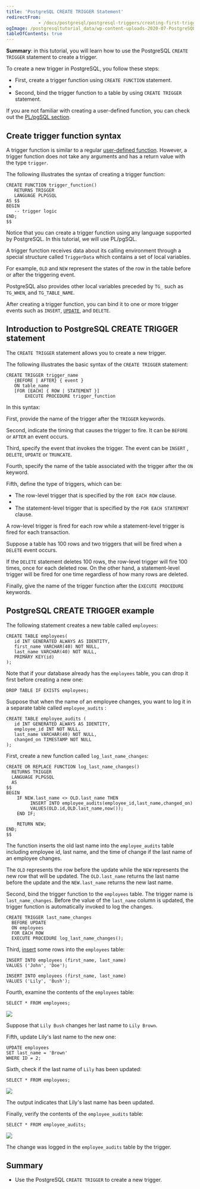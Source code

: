```yaml
---
title: 'PostgreSQL CREATE TRIGGER Statement'
redirectFrom: 
            - /docs/postgresql/postgresql-triggers/creating-first-trigger-postgresql/
ogImage: /postgresqltutorial_data/wp-content-uploads-2020-07-PostgreSQL-Cretae-Trigger-Sample-Table.png
tableOfContents: true
---
```



**Summary**: in this tutorial, you will learn how to use the PostgreSQL `CREATE TRIGGER` statement to create a trigger.





To create a new trigger in PostgreSQL, you follow these steps:





- First, create a trigger function using `CREATE FUNCTION` statement.
-
- Second, bind the trigger function to a table by using `CREATE TRIGGER` statement.





If you are not familiar with creating a user-defined function, you can check out the [PL/pgSQL section](https://www.postgresqltutorial.com/postgresql-stored-procedures/ "PostgreSQL Stored Procedures").





## Create trigger function syntax





A trigger function is similar to a regular [user-defined function](https://www.postgresqltutorial.com/postgresql-plpgsql/postgresql-create-function/). However, a trigger function does not take any arguments and has a return value with the type `trigger`.





The following illustrates the syntax of creating a trigger function:





```
CREATE FUNCTION trigger_function()
   RETURNS TRIGGER
   LANGUAGE PLPGSQL
AS $$
BEGIN
   -- trigger logic
END;
$$
```





Notice that you can create a trigger function using any language supported by PostgreSQL. In this tutorial, we will use PL/pgSQL.





A trigger function receives data about its calling environment through a special structure called `TriggerData` which contains a set of local variables.





For example, `OLD` and `NEW` represent the states of the row in the table before or after the triggering event.





PostgreSQL also provides other local variables preceded by `TG_` such as `TG_WHEN`, and `TG_TABLE_NAME`.





After creating a trigger function, you can bind it to one or more trigger events such as `INSERT`, [`UPDATE`](/docs/postgresql/postgresql-update), and `DELETE`.





## Introduction to PostgreSQL CREATE TRIGGER statement





The `CREATE TRIGGER` statement allows you to create a new trigger.





The following illustrates the basic syntax of the `CREATE TRIGGER` statement:





```
CREATE TRIGGER trigger_name
   {BEFORE | AFTER} { event }
   ON table_name
   [FOR [EACH] { ROW | STATEMENT }]
       EXECUTE PROCEDURE trigger_function
```





In this syntax:





First, provide the name of the trigger after the `TRIGGER` keywords.





Second, indicate the timing that causes the trigger to fire. It can be `BEFORE` or `AFTER` an event occurs.





Third, specify the event that invokes the trigger. The event can be `INSERT` , `DELETE`, `UPDATE` or `TRUNCATE`.





Fourth, specify the name of the table associated with the trigger after the `ON` keyword.





Fifth, define the type of triggers, which can be:





- The row-level trigger that is specified by the `FOR EACH ROW` clause.
-
- The statement-level trigger that is specified by the `FOR EACH STATEMENT` clause.





A row-level trigger is fired for each row while a statement-level trigger is fired for each transaction.





Suppose a table has 100 rows and two triggers that will be fired when a `DELETE` event occurs.





If the `DELETE` statement deletes 100 rows, the row-level trigger will fire 100 times, once for each deleted row. On the other hand, a statement-level trigger will be fired for one time regardless of how many rows are deleted.





Finally, give the name of the trigger function after the `EXECUTE PROCEDURE` keywords.





## PostgreSQL CREATE TRIGGER example





The following statement creates a new table called `employees`:





```
CREATE TABLE employees(
   id INT GENERATED ALWAYS AS IDENTITY,
   first_name VARCHAR(40) NOT NULL,
   last_name VARCHAR(40) NOT NULL,
   PRIMARY KEY(id)
);
```





Note that if your database already has the `employees` table, you can drop it first before creating a new one:





```
DROP TABLE IF EXISTS employees;
```





Suppose that when the name of an employee changes, you want to log it in a separate table called `employee_audits` :





```
CREATE TABLE employee_audits (
   id INT GENERATED ALWAYS AS IDENTITY,
   employee_id INT NOT NULL,
   last_name VARCHAR(40) NOT NULL,
   changed_on TIMESTAMP NOT NULL
);
```





First, create a new function called `log_last_name_changes`:





```
CREATE OR REPLACE FUNCTION log_last_name_changes()
  RETURNS TRIGGER
  LANGUAGE PLPGSQL
  AS
$$
BEGIN
	IF NEW.last_name <> OLD.last_name THEN
		 INSERT INTO employee_audits(employee_id,last_name,changed_on)
		 VALUES(OLD.id,OLD.last_name,now());
	END IF;

	RETURN NEW;
END;
$$
```





The function inserts the old last name into the `employee_audits` table including employee id, last name, and the time of change if the last name of an employee changes.





The `OLD` represents the row before the update while the `NEW` represents the new row that will be updated. The `OLD.last_name` returns the last name before the update and the `NEW.last_name` returns the new last name.





Second, bind the trigger function to the `employees` table. The trigger name is `last_name_changes`. Before the value of the `last_name` column is updated, the trigger function is automatically invoked to log the changes.





```
CREATE TRIGGER last_name_changes
  BEFORE UPDATE
  ON employees
  FOR EACH ROW
  EXECUTE PROCEDURE log_last_name_changes();
```





Third, [insert](/docs/postgresql/postgresql-insert) some rows into the `employees` table:





```
INSERT INTO employees (first_name, last_name)
VALUES ('John', 'Doe');

INSERT INTO employees (first_name, last_name)
VALUES ('Lily', 'Bush');
```





Fourth, examine the contents of the `employees` table:





```
SELECT * FROM employees;
```





![](/postgresqltutorial_data/wp-content-uploads-2020-07-PostgreSQL-Cretae-Trigger-Sample-Table.png)





Suppose that `Lily Bush` changes her last name to `Lily Brown`.





Fifth, update Lily's last name to the new one:





```
UPDATE employees
SET last_name = 'Brown'
WHERE ID = 2;
```





Sixth, check if the last name of `Lily` has been updated:





```
SELECT * FROM employees;
```





![](/postgresqltutorial_data/wp-content-uploads-2020-07-PostgreSQL-Cretae-Trigger-after-update.png)





The output indicates that Lily's last name has been updated.





Finally, verify the contents of the `employee_audits` table:





```
SELECT * FROM employee_audits;
```





![](/postgresqltutorial_data/wp-content-uploads-2020-07-PostgreSQL-Cretae-Trigger-example.png)





The change was logged in the `employee_audits` table by the trigger.





## Summary





- Use the PostgreSQL `CREATE TRIGGER` to create a new trigger.


